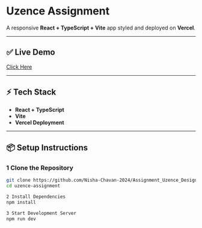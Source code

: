 # Uzence Assignment  

A responsive **React + TypeScript + Vite** app styled and deployed on **Vercel**.

---

## ✅ Live Demo  
[Click Here](https://your-vercel-url.vercel.app)

---

## ⚡ Tech Stack  
- **React + TypeScript**  
- **Vite**  
- **Vercel Deployment**  

---

## 📦 Setup Instructions  

### 1 Clone the Repository  
```bash
git clone https://github.com/Nisha-Chavan-2024/Assignment_Uzence_Design.git
cd uzence-assignment

2 Install Dependencies
npm install

3 Start Development Server
npm run dev
